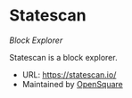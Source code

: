 # Statescan
*Block Explorer*

Statescan is a block explorer.

- URL: https://statescan.io/
- Maintained by [OpenSquare](/actors/opensquare)